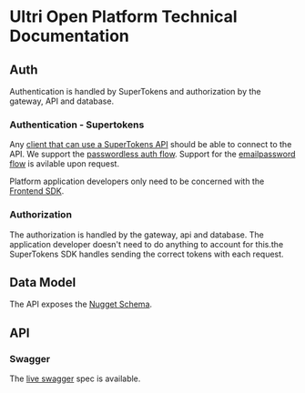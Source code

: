 # Ultri Open Platform Technical Documentation

## Auth

Authentication is handled by SuperTokens and authorization by the gateway, API and database.

### Authentication - Supertokens

Any [client that can use a SuperTokens API](https://supertokens.com/docs/passwordless/custom-ui/init/frontend) should be able to connect to the API. We support the [passwordless auth flow](https://supertokens.com/docs/passwordless/introduction). Support for the [emailpassword flow](https://supertokens.com/docs/emailpassword/introduction) is avilable upon request.

Platform application developers only need to be concerned with the [Frontend SDK](https://supertokens.com/docs/passwordless/custom-ui/init/frontend).

### Authorization

The authorization is handled by the gateway, api and database. The application developer doesn't need to do anything to account for this.the SuperTokens SDK handles sending the correct tokens with each request. 

## Data Model

The API exposes the [Nugget Schema](/nugget-schema/).

## API

### Swagger

The [live swagger](https://api.service.ultri.com/documentation) spec is available.
